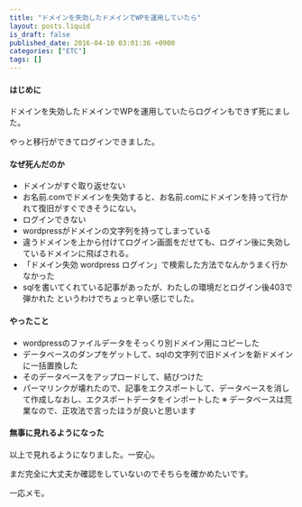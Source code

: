 ```yaml
---
title: "ドメインを失効したドメインでWPを運用していたら"
layout: posts.liquid
is_draft: false
published_date: 2016-04-10 03:01:36 +0900
categories: ["ETC"]
tags: []
---
```


#### はじめに
ドメインを失効したドメインでWPを運用していたらログインもできず死にました。  
  
やっと移行ができてログインできました。

#### なぜ死んだのか
- ドメインがすぐ取り返せない
- お名前.comでドメインを失効すると、お名前.comにドメインを持って行かれて復旧がすぐできそうにない。
- ログインできない
- wordpressがドメインの文字列を持ってしまっている
- 違うドメインを上から付けてログイン画面をだせても、ログイン後に失効しているドメインに飛ばされる。
- 「ドメイン失効 wordpress ログイン」で検索した方法でなんかうまく行かなかった
- sqlを書いてくれている記事があったが、わたしの環境だとログイン後403で弾かれた
というわけでちょっと辛い感じでした。

#### やったこと
- wordpressのファイルデータをそっくり別ドメイン用にコピーした
- データベースのダンプをゲットして、sqlの文字列で旧ドメインを新ドメインに一括置換した
- そのデータベースをアップロードして、結びつけた
- パーマリンクが壊れたので、記事をエクスポートして、データベースを消して作成しなおし、エクスポートデータをインポートした
※ データベースは荒業なので、正攻法で言ったほうが良いと思います

#### 無事に見れるようになった
以上で見れるようになりました。一安心。  
  
まだ完全に大丈夫か確認をしていないのでそちらを確かめたいです。

一応メモ。


